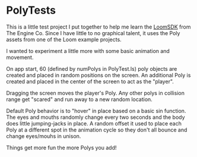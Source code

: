 # PolyTests

This is a little test project I put together to help me learn the [LoomSDK](http://loomsdk.com/) from The Engine Co.  Since I have little to no graphical talent, it uses the Poly assets from one of the Loom example projects.

I wanted to experiment a little more with some basic animation and movement.

On app start, 60 (defined by numPolys in PolyTest.ls) poly objects are created and placed in random positions on the screen.  An additional Poly is created and placed in the center of the screen to act as the "player".

Dragging the screen moves the player's Poly.  Any other polys in collision range get "scared" and run away to a new random location.

Default Poly behavior is to "hover" in place based on a basic sin function.  The eyes and mouths randomly change every two seconds and the body does little jumping-jacks in place.  A random offset it used to place each Poly at a different spot in the animation cycle so they don't all bounce and change eyes/mouhs in unison.

Things get more fun the more Polys you add!